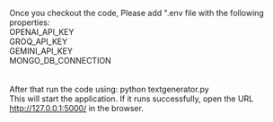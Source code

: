 
Once you checkout the code, Please add ".env file with the following properties:
<br>
OPENAI_API_KEY
<br>
GROQ_API_KEY
<br>
GEMINI_API_KEY
<br>
MONGO_DB_CONNECTION
<br>
<br>
<br>
After that run the code using: python textgenerator.py
<br>
This will start the application. If it runs successfully, open the URL http://127.0.0.1:5000/ in the browser.
